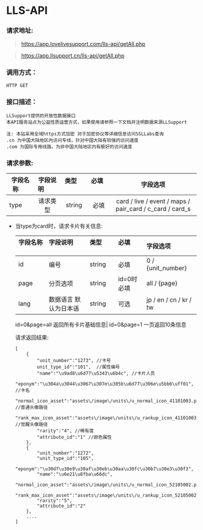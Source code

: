 # LLS-API

### 请求地址:

>https://app.lovelivesupport.com/lls-api/getAll.php

>https://app.llsupport.cn/lls-api/getAll.php

### 调用方式：
	
	HTTP GET

### 接口描述：

	LLSupport提供的开放性数据接口
	本API服务站点为公益性质运营方式，如果使用请参照一下文档并注明数据来源LLSupport

	注: 本站采用全域https方式加密 对于加密协议等详细信息访问SSLLabs查询
	.cn 为中国大陆地区内访问专线，针对中国大陆有较强的访问速度
	.com 为国际专用线路，为非中国大陆地区内有极好的访问速度



### 请求参数:

|字段名称       |字段说明         |类型            |必填            |字段选项        |
| -------------|:--------------:|:--------------:|:--------------:|:------:|
|type|请求类型|string|必填|card / live / event / maps / pair_card / c_card / card_s|

* 当type为card时，请求卡片有关信息:

	|字段名称       |字段说明         |类型            |必填            |字段选项        |
	| -------------|:--------------|:--------------|:--------------|:------|
	|id|编号|string|必填|0 / {unit_number}|
	|page|分页选项|string|id=0时必填|all / {page}|
	|lang|数据语言 默认为日本语|string|可选|jp / en / cn / kr / tw|

	id=0&page=all 返回所有卡片基础信息|
	id=0&page=1 一页返回10条信息

	请求返回结果:
	```
	[
		{
			"unit_number":"1273", //卡号
			unit_type_id":"101",  //属性编号
			"name":"\u9ad8\u6d77\u5343\u6b4c", //卡片人员
			"eponym":"\u304a\u3044\u3067\u307e\u305b\u6d77\u306e\u5bb6\uff01", //卡名
			"normal_icon_asset":"assets\/image\/units\/u_normal_icon_41101003.png", //普通头像路径
			"rank_max_icon_asset":"assets\/image\/units\/u_rankup_icon_41101003.png", //觉醒头像路径
			"rarity":"4", //稀有度
			"attribute_id":"1" //颜色属性
		},
		{
			"unit_number":"1272",
			"unit_type_id":"105",
			"eponym":"\u30df\u30e9\u30af\u30eb\u30aa\u30fc\u30b7\u30e3\u30f3",
			"name":"\u6e21\u8fba\u66dc",
			"normal_icon_asset":"assets\/image\/units\/u_normal_icon_52105002.png",
			"rank_max_icon_asset":"assets\/image\/units\/u_rankup_icon_52105002.png",
			"rarity":"5",
			"attribute_id":"2"
		},
		....
	]

	```


